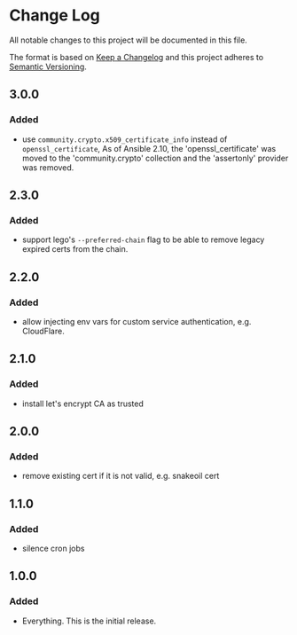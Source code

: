 # Change Log
All notable changes to this project will be documented in this file.

The format is based on [Keep a Changelog](http://keepachangelog.com/) and this project adheres to 
[Semantic Versioning](http://semver.org/).

## 3.0.0

### Added

- use `community.crypto.x509_certificate_info` instead of `openssl_certificate`,
  As of Ansible 2.10, the 'openssl_certificate' was moved to the 'community.crypto'
  collection and the 'assertonly' provider was removed.

## 2.3.0

### Added

- support lego's `--preferred-chain` flag to be able to remove legacy expired certs from the chain.

## 2.2.0

### Added

- allow injecting env vars for custom service authentication, e.g. CloudFlare.

## 2.1.0

### Added

- install let's encrypt CA as trusted

## 2.0.0

### Added

- remove existing cert if it is not valid, e.g. snakeoil cert

## 1.1.0

### Added

- silence cron jobs

## 1.0.0

### Added

- Everything. This is the initial release.
